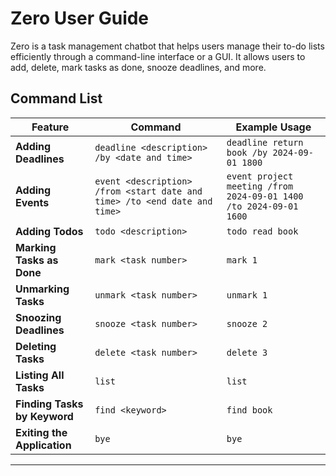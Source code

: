 # Zero User Guide

Zero is a task management chatbot that helps users manage their to-do lists efficiently through a command-line interface or a GUI.
It allows users to add, delete, mark tasks as done, snooze deadlines, and more.

## Command List

| **Feature**                | **Command**                                                  | **Example Usage**                              |
|----------------------------|--------------------------------------------------------------|------------------------------------------------|
| **Adding Deadlines**        | `deadline <description> /by <date and time>`                 | `deadline return book /by 2024-09-01 1800`     |
| **Adding Events**           | `event <description> /from <start date and time> /to <end date and time>` | `event project meeting /from 2024-09-01 1400 /to 2024-09-01 1600` |
| **Adding Todos**            | `todo <description>`                                         | `todo read book`                               |
| **Marking Tasks as Done**   | `mark <task number>`                                         | `mark 1`                                       |
| **Unmarking Tasks**         | `unmark <task number>`                                       | `unmark 1`                                     |
| **Snoozing Deadlines**      | `snooze <task number>`                                       | `snooze 2`                                     |
| **Deleting Tasks**          | `delete <task number>`                                       | `delete 3`                                     |
| **Listing All Tasks**       | `list`                                                       | `list`                                         |
| **Finding Tasks by Keyword**| `find <keyword>`                                             | `find book`                                    |
| **Exiting the Application** | `bye`                                                        | `bye`                                          |

---

